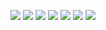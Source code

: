![](https://zupimages.net/up/19/39/64pi.png)
![](https://zupimages.net/up/19/39/nl42.png)
![](https://zupimages.net/up/19/39/ey6x.png)
![](https://zupimages.net/up/19/39/gndw.png)
![](https://zupimages.net/up/19/39/63s6.png)
![](https://zupimages.net/up/19/39/lq3s.png)
![](https://zupimages.net/up/19/39/gn9o.png)
